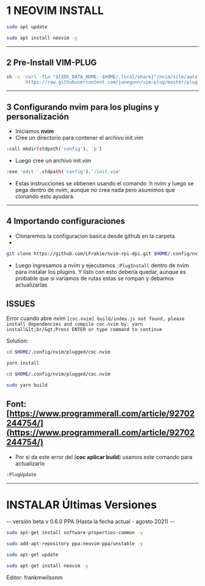# 1 NEOVIM INSTALL
```bash
sudo apt update

sudo apt install neovim -y
```

--------

## 2 Pre-Install VIM-PLUG
```bash
sh -c 'curl -fLo "${XDG_DATA_HOME:-$HOME/.local/share}"/nvim/site/autoload/plug.vim --create-dirs \
       https://raw.githubusercontent.com/junegunn/vim-plug/master/plug.vim'
```

--- 

## 3 Configurando nvim para los plugins y personalización

- Iniciamos **nvim**
- Cree un directorio para contener el archivo init.vim 
```bash
:call mkdir(stdpath('config'), 'p')
```

-  Luego cree un archivo init.vim
```bash
:exe 'edit '.stdpath('config').'/init.vim'
```
- Estas instrucciones se obtienen usando el comando :h nvim y luego se pega dentro de nvim, aunque no crea nada pero asumimos que clonando esto ayudará.

---

## 4 Importando configuraciones 
- Clonaremos la configuracion basica desde github en la carpeta
- 
```bash
git clone https://github.com/LFrakie/nvim-rpi-dpi.git $HOME/.config/nvim
```
- Luego ingresamos a nvim y ejecutamos `:PlugInstall` dentro de nvim para instalar los plugins.
Y listo con esto debería quedar, aunque es probable que si variamos de rutas estas se rompan y debamos actualizarlas


## ISSUES
Error cuando abre nvim
`[coc.nvim] build/index.js not found, please install dependencies and compile coc.nvim by: yarn install&lt;br/&gt;Press ENTER or type command to continue`

Solution:

```bash
cd $HOME/.config/nvim/plugged/coc.nvim
```

```bash
yarn install
```

```bash
cd $HOME/.config/nvim/plugged/coc.nvim
```

```bash
sudo yarn build
```

Font: [https://www.programmerall.com/article/92702244754/](https://www.programmerall.com/article/92702244754/)
------------
- Por si da este error del (**coc aplicar build**) usamos este comando para actualizarlo
```bash
:PlugUpdate
```

--- 
# INSTALAR Últimas Versiones 
-- versión beta v 0.6.0 PPA (Hasta la fecha actual - agosto 2021) --

```bash
sudo apt-get install software-properties-common -y
```

```bash
sudo add-apt-repository ppa:neovim-ppa/unstable -y
```

```bash
sudo apt-get update
```

```bash
sudo apt-get install neovim -y
```

Editor: frankmwilsonm
